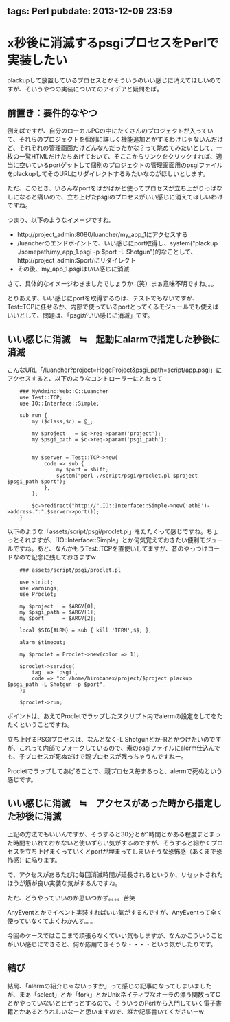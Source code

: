 tags: Perl
pubdate: 2013-12-09 23:59
---
# x秒後に消滅するpsgiプロセスをPerlで実装したい

plackupして放置しているプロセスとかそういうのいい感じに消えてほしいのですが、そいうやつの実装についてのアイデアと疑問をば。

## 前置き：要件的なやつ
例えばですが、自分のローカルPCの中にたくさんのプロジェクトが入っていて、それらのプロジェクトを個別に詳しく機能追加とかするわけじゃないんだけど、それぞれの管理画面だけどんなんだったかな？って眺めてみたいとして、一枚の一覧HTMLだけたちあげておいて、そここからリンクをクリックすれば、適当に空いているportゲットして個別のプロジェクトの管理画面用のpsgiファイルをplackupしてそのURLにリダイレクトするみたいなのがほしいとします。

ただ、このとき、いろんなportをばかばかと使ってプロセスが立ち上がりっぱなしになると痛いので、立ち上げたpsgiのプロセスがいい感じに消えてほしいわけですね。

つまり、以下のようなイメージですね。

- http://project_admin:8080/luancher/my_app_1にアクセスする
- /luancherのエンドポイントで、いい感じにport取得し、system("plackup ./somepath/my_app_1.psgi -p $port -L Shotgun")的なことして、http://project_admin:$port/にリダイレクト
- その後、my_app_1.psgiはいい感じに消滅

さて、具体的なイメージわきましたでしょうか（笑）まぁ意味不明ですね。。。

とりあえず、いい感じにportを取得するのは、テストでもないですが、Test::TCPに任せるか、内部で使っているportとってくるモジュールでも使えばいいとして、問題は、「psgiがいい感じに消滅」です。

## いい感じに消滅　≒　起動にalarmで指定した秒後に消滅

こんなURL「/luancher?project=HogeProject&psgi_path=script/app.psgi」にアクセスすると、以下のようなコントローラーにとおって

        ### MyAdmin::Web::C::Luancher
        use Test::TCP;
        use IO::Interface::Simple;

        sub run {
            my ($class,$c) = @_;

            my $project   = $c->req->param('project');
            my $psgi_path = $c->req->param('psgi_path');


            my $server = Test::TCP->new(
                code => sub {
                    my $port = shift;
                    system("perl ./script/psgi/proclet.pl $project $psgi_path $port");
                },
            );

            $c->redirect("http://".IO::Interface::Simple->new('eth0')->address.":".$server->port());
        }

以下のような「assets/script/psgi/proclet.pl」をたたくって感じですね。ちょっとそれますが、「IO::Interface::Simple」とか何気覚えておきたい便利モジュールですね。あと、なんかもうTest::TCPを直使いしてますが、昔のやっつけコードなので記念に残しておきますw

        ### assets/script/psgi/proclet.pl

        use strict;
        use warnings;
        use Proclet;

        my $project   = $ARGV[0];
        my $psgi_path = $ARGV[1];
        my $port      = $ARGV[2];

        local $SIG{ALRM} = sub { kill 'TERM',$$; };

        alarm $timeout;

        my $proclet = Proclet->new(color => 1);

        $proclet->service(
            tag  => 'psgi',
            code => "cd /home/hirobanex/project/$project plackup $psgi_path -L Shotgun -p $port",
        );

        $proclet->run;

ポイントは、あえてProcletでラップしたスクリプト内でalermの設定をしてをたたくということですね。

立ち上げるPSGIプロセスは、なんとなく-L Shotgunとか-Rとかつけたいのですが、これって内部でフォークしているので、素のpsgiファイルにalerm仕込んでも、子プロセスが死ぬだけで親プロセスが残っちゃうんですねー。

Procletでラップしてあげることで、親プロセス毎まるっと、alermで死ぬという感じです。

## いい感じに消滅　≒　アクセスがあった時から指定した秒後に消滅
上記の方法でもいいんですが、そうすると30分とか1時間とかある程度まとまった時間をいれておかないと使いずらい気がするのですが、そうすると細かくプロセスを立ち上げまくっていくとportが埋まってしまいそうな恐怖感（あくまで恐怖感）に陥ります。

で、アクセスがあるたびに毎回消滅時間が延長されるというか、リセットされたほうが筋が良い実装な気がするんですね。

ただ、どうやっていいのか思いつかず。。。。苦笑

AnyEventとかでイベント実装すればいい気がするんですが、AnyEventって全く使っていなくてよくわかんす。。。

今回のケースではここまで頑張らなくていい気もしますが、なんかこういうことがいい感じにできると、何か応用できそうな・・・・という気がしたりです。

## 結び
結局、「alermの紹介じゃないっすか」って感じの記事になってしまいましたが、まぁ「select」とか「fork」とかUnixネイティブなオーラの漂う関数ってCとかやっていないとヒヤっとするので、そういうのPerlから入門していく電子書籍とかあるとうれしいなーと思いますので、誰か記事書いてくださいーw

